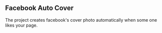 ## Facebook Auto Cover

The project creates facebook's cover photo automatically when some one likes your page.